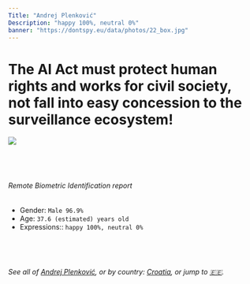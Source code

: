 ```yaml
---
Title: "Andrej Plenković"
Description: "happy 100%, neutral 0%"
banner: "https://dontspy.eu/data/photos/22_box.jpg"
---
```


# The AI Act must protect human rights and works for civil society, not fall into easy concession to the surveillance ecosystem!

<link rel="stylesheet" type="text/css" href="/css/blog.css" />

<div class="is-fake" hidden>

_This is a **fake picture**_, we collect these anyway [because the AI Act](why-deepfake) negotiation moves in a way that would create more mess in our lives! for a longer explanation, read [The Dual Threat: How Losing the Biometric Battle Fuels Deepfake Proliferation](/blog/the-dual-threat-how-losing-the-biometric-battle-fuels-deepfake-proliferation/)

</div>

<!-- <img src="https://dontspy.eu/data/photos/54_box.jpg" /> -->
<img src="https://dontspy.eu/data/photos/22_box.jpg" />

## <br>

###### Remote Biometric Identification report

* <span class="label">Gender:</span> `Male 96.9%`
* <span class="label">Age:</span> `37.6 (estimated) years old`
* <span class="label">Expressions::</span> `happy 100%, neutral 0%`

## <br>

###### See all of [Andrej Plenković](/policymaker#Andrej%20Plenkovi%C4%87), or by country: [Croatia](/country#Croatia), or jump to [🇪🇪](/x/38).

## <br>